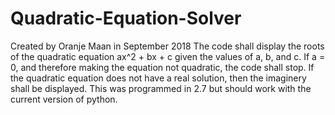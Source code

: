 # Quadratic-Equation-Solver
Created by Oranje Maan in September 2018
The code shall display the roots of the quadratic equation ax^2 + bx + c given the values of a, b, and c. 
If a = 0, and therefore making the equation not quadratic, the code shall stop.
If the quadratic equation does not have a real solution, then the imaginery shall be displayed. 
This was programmed in 2.7 but should work with the current version of python.
